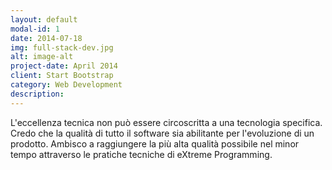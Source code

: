 ```yaml
---
layout: default
modal-id: 1
date: 2014-07-18
img: full-stack-dev.jpg
alt: image-alt
project-date: April 2014
client: Start Bootstrap
category: Web Development
description:
---
```

L'eccellenza tecnica non può essere circoscritta a una tecnologia specifica.
Credo che la qualità di tutto il software sia abilitante per l'evoluzione di un prodotto.
Ambisco a raggiungere la più alta qualità possibile nel minor tempo attraverso le pratiche tecniche di eXtreme Programming.